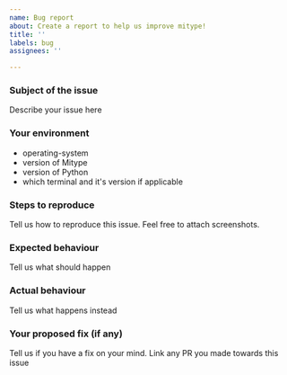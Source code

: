```yaml
---
name: Bug report
about: Create a report to help us improve mitype!
title: ''
labels: bug
assignees: ''

---
```


### Subject of the issue
Describe your issue here

### Your environment
* operating-system
* version of Mitype
* version of Python
* which terminal and it's version if applicable

### Steps to reproduce
Tell us how to reproduce this issue. Feel free to attach screenshots.

### Expected behaviour
Tell us what should happen

### Actual behaviour
Tell us what happens instead

### Your proposed fix (if any)
Tell us if you have a fix on your mind. Link any PR you made towards this issue
